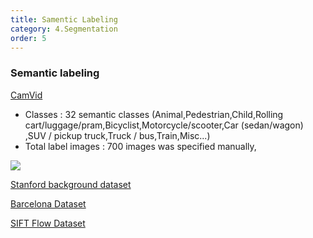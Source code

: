 ```yaml
---
title: Samentic Labeling
category: 4.Segmentation
order: 5
---
```


### Semantic labeling


[CamVid](http://mi.eng.cam.ac.uk/research/projects/VideoRec/CamVid/)

- Classes : 32 semantic classes (Animal,Pedestrian,Child,Rolling cart/luggage/pram,Bicyclist,Motorcycle/scooter,Car (sedan/wagon)
,SUV / pickup truck,Truck / bus,Train,Misc...)
- Total label images : 700 images was specified manually,

<img class="zoom" src="https://www.researchgate.net/profile/Yafei-Song-4/publication/290109992/figure/fig3/AS:650369025716225@1532071467046/Our-results-on-CamVid-dataset-Left-column-shows-the-input-image-and-middle-column-shows.png" >


[Stanford background dataset](http://dags.stanford.edu/projects/scenedataset.html)



[Barcelona Dataset](http://www.cs.unc.edu/~jtighe/Papers/ECCV10/)

[SIFT Flow Dataset](http://www.cs.unc.edu/~jtighe/Papers/ECCV10/siftflow/SiftFlowDataset.zip)